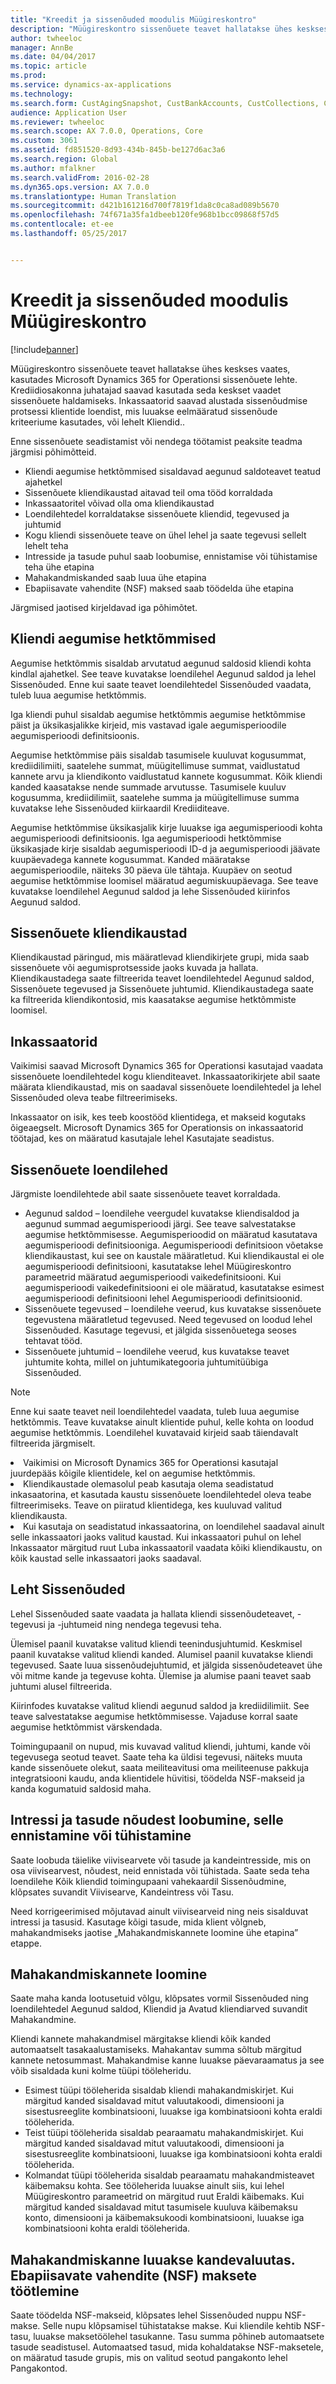```yaml
---
title: "Kreedit ja sissenõuded moodulis Müügireskontro"
description: "Müügireskontro sissenõuete teavet hallatakse ühes keskses vaates, kasutades Microsoft Dynamics 365 for Operationsi sissenõuete lehte. Krediidiosakonna juhatajad saavad kasutada seda keskset vaadet sissenõuete haldamiseks. Inkassaatorid saavad alustada sissenõudmise protsessi klientide loendist, mis luuakse eelmääratud sissenõude kriteeriume kasutades, või lehelt Kliendid.."
author: twheeloc
manager: AnnBe
ms.date: 04/04/2017
ms.topic: article
ms.prod: 
ms.service: dynamics-ax-applications
ms.technology: 
ms.search.form: CustAgingSnapshot, CustBankAccounts, CustCollections, CustCollectionsActivitiesListPage, CustCollectionsAgent, CustCollectionsCaseListPage, CustCollectionsPool, CustCollectionsPoolsListPage, CustTable
audience: Application User
ms.reviewer: twheeloc
ms.search.scope: AX 7.0.0, Operations, Core
ms.custom: 3061
ms.assetid: fd851520-8d93-434b-845b-be127d6ac3a6
ms.search.region: Global
ms.author: mfalkner
ms.search.validFrom: 2016-02-28
ms.dyn365.ops.version: AX 7.0.0
ms.translationtype: Human Translation
ms.sourcegitcommit: d421b161216d700f7819f1da8c0ca8ad089b5670
ms.openlocfilehash: 74f671a35fa1dbeeb120fe968b1bcc09868f57d5
ms.contentlocale: et-ee
ms.lasthandoff: 05/25/2017


---
```


# <a name="credit-and-collections-in-accounts-receivable"></a>Kreedit ja sissenõuded moodulis Müügireskontro

[!include[banner](../includes/banner.md)]


Müügireskontro sissenõuete teavet hallatakse ühes keskses vaates, kasutades Microsoft Dynamics 365 for Operationsi sissenõuete lehte. Krediidiosakonna juhatajad saavad kasutada seda keskset vaadet sissenõuete haldamiseks. Inkassaatorid saavad alustada sissenõudmise protsessi klientide loendist, mis luuakse eelmääratud sissenõude kriteeriume kasutades, või lehelt Kliendid..

Enne sissenõuete seadistamist või nendega töötamist peaksite teadma järgmisi põhimõtteid.
-   Kliendi aegumise hetktõmmised sisaldavad aegunud saldoteavet teatud ajahetkel
-   Sissenõuete kliendikaustad aitavad teil oma tööd korraldada
-   Inkassaatoritel võivad olla oma kliendikaustad
-   Loendilehtedel korraldatakse sissenõuete kliendid, tegevused ja juhtumid
-   Kogu kliendi sissenõuete teave on ühel lehel ja saate tegevusi sellelt lehelt teha
-   Intresside ja tasude puhul saab loobumise, ennistamise või tühistamise teha ühe etapina
-   Mahakandmiskanded saab luua ühe etapina
-   Ebapiisavate vahendite (NSF) maksed saab töödelda ühe etapina

Järgmised jaotised kirjeldavad iga põhimõtet.

## <a name="customer-aging-snapshots"></a>Kliendi aegumise hetktõmmised 
Aegumise hetktõmmis sisaldab arvutatud aegunud saldosid kliendi kohta kindlal ajahetkel. See teave kuvatakse loendilehel Aegunud saldod ja lehel Sissenõuded. Enne kui saate teavet loendilehtedel Sissenõuded vaadata, tuleb luua aegumise hetktõmmis. 

Iga kliendi puhul sisaldab aegumise hetktõmmis aegumise hetktõmmise päist ja üksikasjalikke kirjeid, mis vastavad igale aegumisperioodile aegumisperioodi definitsioonis. 

Aegumise hetktõmmise päis sisaldab tasumisele kuuluvat kogusummat, krediidilimiiti, saatelehe summat, müügitellimuse summat, vaidlustatud kannete arvu ja kliendikonto vaidlustatud kannete kogusummat. Kõik kliendi kanded kaasatakse nende summade arvutusse. Tasumisele kuuluv kogusumma, krediidilimiit, saatelehe summa ja müügitellimuse summa kuvatakse lehe Sissenõuded kiirkaardil Krediiditeave. 

Aegumise hetktõmmise üksikasjalik kirje luuakse iga aegumisperioodi kohta aegumisperioodi definitsioonis. Iga aegumisperioodi hetktõmmise üksikasjade kirje sisaldab aegumisperioodi ID-d ja aegumisperioodi jäävate kuupäevadega kannete kogusummat. Kanded määratakse aegumisperioodile, näiteks 30 päeva üle tähtaja. Kuupäev on seotud aegumise hetktõmmise loomisel määratud aegumiskuupäevaga. See teave kuvatakse loendilehel Aegunud saldod ja lehe Sissenõuded kiirinfos Aegunud saldod.

## <a name="collections-customer-pools"></a> Sissenõuete kliendikaustad 
Kliendikaustad päringud, mis määratlevad kliendikirjete grupi, mida saab sissenõuete või aegumisprotsesside jaoks kuvada ja hallata. Kliendikaustadega saate filtreerida teavet loendilehtedel Aegunud saldod, Sissenõuete tegevused ja Sissenõuete juhtumid. Kliendikaustadega saate ka filtreerida kliendikontosid, mis kaasatakse aegumise hetktõmmiste loomisel.

## <a name="collections-agents"></a>Inkassaatorid
Vaikimisi saavad Microsoft Dynamics 365 for Operationsi kasutajad vaadata sissenõuete loendilehtedel kogu klienditeavet. Inkassaatorikirjete abil saate määrata kliendikaustad, mis on saadaval sissenõuete loendilehtedel ja lehel Sissenõuded oleva teabe filtreerimiseks. 

Inkassaator on isik, kes teeb koostööd klientidega, et makseid kogutaks õigeaegselt. Microsoft Dynamics 365 for Operationsis on inkassaatorid töötajad, kes on määratud kasutajale lehel Kasutajate seadistus.

## <a name="collections-list-pages"></a> Sissenõuete loendilehed 
Järgmiste loendilehtede abil saate sissenõuete teavet korraldada.
-   Aegunud saldod – loendilehe veergudel kuvatakse kliendisaldod ja aegunud summad aegumisperioodi järgi. See teave salvestatakse aegumise hetktõmmisesse. Aegumisperioodid on määratud kasutatava aegumisperioodi definitsiooniga. Aegumisperioodi definitsioon võetakse kliendikaustast, kui see on kaustale määratletud. Kui kliendikaustal ei ole aegumisperioodi definitsiooni, kasutatakse lehel Müügireskontro parameetrid määratud aegumisperioodi vaikedefinitsiooni. Kui aegumisperioodi vaikedefinitsiooni ei ole määratud, kasutatakse esimest aegumisperioodi definitsiooni lehel Aegumisperioodi definitsioonid.
-   Sissenõuete tegevused – loendilehe veerud, kus kuvatakse sissenõuete tegevustena määratletud tegevused. Need tegevused on loodud lehel Sissenõuded. Kasutage tegevusi, et jälgida sissenõuetega seoses tehtavat tööd.
-   Sissenõuete juhtumid – loendilehe veerud, kus kuvatakse teavet juhtumite kohta, millel on juhtumikategooria juhtumitüübiga Sissenõuded.

> [!NOTE]
> Enne kui saate teavet neil loendilehtedel vaadata, tuleb luua aegumise hetktõmmis. Teave kuvatakse ainult klientide puhul, kelle kohta on loodud aegumise hetktõmmis. Loendilehel kuvatavaid kirjeid saab täiendavalt filtreerida järgmiselt.
<li>Vaikimisi on Microsoft Dynamics 365 for Operationsi kasutajal juurdepääs kõigile klientidele, kel on aegumise hetktõmmis.</li>
<li>Kliendikaustade olemasolul peab kasutaja olema seadistatud inkasaatorina, et kasutada kaustu sissenõuete loendilehtedel oleva teabe filtreerimiseks. Teave on piiratud klientidega, kes kuuluvad valitud kliendikausta.</li>
<li>Kui kasutaja on seadistatud inkassaatorina, on loendilehel saadaval ainult selle inkassaatori jaoks valitud kaustad. Kui inkassaatori puhul on lehel Inkassaator märgitud ruut Luba inkassaatoril vaadata kõiki kliendikaustu, on kõik kaustad selle inkassaatori jaoks saadaval.</li>


## <a name="collections-page"></a> Leht Sissenõuded
Lehel Sissenõuded saate vaadata ja hallata kliendi sissenõudeteavet, -tegevusi ja -juhtumeid ning nendega tegevusi teha. 

Ülemisel paanil kuvatakse valitud kliendi teenindusjuhtumid. Keskmisel paanil kuvatakse valitud kliendi kanded. Alumisel paanil kuvatakse kliendi tegevused. Saate luua sissenõudejuhtumid, et jälgida sissenõudeteavet ühe või mitme kande ja tegevuse kohta. Ülemise ja alumise paani teavet saab juhtumi alusel filtreerida. 

Kiirinfodes kuvatakse valitud kliendi aegunud saldod ja krediidilimiit. See teave salvestatakse aegumise hetktõmmisesse. Vajaduse korral saate aegumise hetktõmmist värskendada. 

Toimingupaanil on nupud, mis kuvavad valitud kliendi, juhtumi, kande või tegevusega seotud teavet. Saate teha ka üldisi tegevusi, näiteks muuta kande sissenõuete olekut, saata meiliteavitusi oma meiliteenuse pakkuja integratsiooni kaudu, anda klientidele hüvitisi, töödelda NSF-makseid ja kanda kogumatuid saldosid maha.

## <a name="waive-reinstate-or-reverse-interest-and-fees"></a> Intressi ja tasude nõudest loobumine, selle ennistamine või tühistamine
Saate loobuda täielike viivisearvete või tasude ja kandeintresside, mis on osa viivisearvest, nõudest, neid ennistada või tühistada. Saate seda teha loendilehe Kõik kliendid toimingupaani vahekaardil Sissenõudmine, klõpsates suvandit Viivisearve, Kandeintress või Tasu. 

Need korrigeerimised mõjutavad ainult viivisearveid ning neis sisalduvat intressi ja tasusid. Kasutage kõigi tasude, mida klient võlgneb, mahakandmiseks jaotise „Mahakandmiskannete loomine ühe etapina” etappe.

## <a name="create-writeoff-transactions"></a>Mahakandmiskannete loomine
Saate maha kanda lootusetuid võlgu, klõpsates vormil Sissenõuded ning loendilehtedel Aegunud saldod, Kliendid ja Avatud kliendiarved suvandit Mahakandmine. 

Kliendi kannete mahakandmisel märgitakse kliendi kõik kanded automaatselt tasakaalustamiseks. Mahakantav summa sõltub märgitud kannete netosummast. Mahakandmise kanne luuakse päevaraamatus ja see võib sisaldada kuni kolme tüüpi tööleheridu.

-   Esimest tüüpi tööleherida sisaldab kliendi mahakandmiskirjet. Kui märgitud kanded sisaldavad mitut valuutakoodi, dimensiooni ja sisestusreeglite kombinatsiooni, luuakse iga kombinatsiooni kohta eraldi tööleherida.
-   Teist tüüpi tööleherida sisaldab pearaamatu mahakandmiskirjet. Kui märgitud kanded sisaldavad mitut valuutakoodi, dimensiooni ja sisestusreeglite kombinatsiooni, luuakse iga kombinatsiooni kohta eraldi tööleherida.
-   Kolmandat tüüpi tööleherida sisaldab pearaamatu mahakandmisteavet käibemaksu kohta. See tööleherida luuakse ainult siis, kui lehel Müügireskontro parameetrid on märgitud ruut Eraldi käibemaks. Kui märgitud kanded sisaldavad mitut tasumisele kuuluva käibemaksu konto, dimensiooni ja käibemaksukoodi kombinatsiooni, luuakse iga kombinatsiooni kohta eraldi tööleherida.

Mahakandmiskanne luuakse kandevaluutas.
Ebapiisavate vahendite (NSF) maksete töötlemine  
--------------------------------------------

Saate töödelda NSF-makseid, klõpsates lehel Sissenõuded nuppu NSF-makse. Selle nupu klõpsamisel tühistatakse makse. Kui kliendile kehtib NSF-tasu, luuakse maksetöölehel tasukanne. Tasu summa põhineb automaatsete tasude seadistusel. Automaatsed tasud, mida kohaldatakse NSF-maksetele, on määratud tasude grupis, mis on valitud seotud pangakonto lehel Pangakontod.






